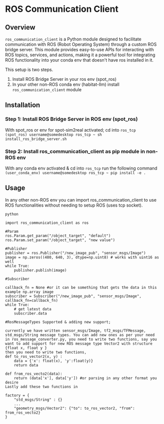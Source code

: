 # ROS Communication Client

## Overview

`ros_communication_client` is a Python module designed to facilitate communication with ROS (Robot Operating System) through a custom ROS bridge server. This module provides easy-to-use APIs for interacting with ROS topics, services, and actions, making it a powerful tool for integrating ROS functionality into your conda env that doesn't have ros installed in it.

This setup is two steps. <br>
 1. Install ROS Bridge Server in your ros env (spot_ros)
 2. In your other non-ROS conda env (habitat-llm) install `ros_communication_client` module

## Installation

### Step 1: Install ROS Bridge Server in ROS env (spot_ros)

With spot_ros or env for spot-sim2real activated; cd into `ros_tcp` <br>
    ```(spot_ros) username@somedesktop ros_tcp ~ sh install_ros_bridge_server.sh```

### Step 2: Install ros_communication_client as pip module in non-ROS env

With any conda env activated & cd into `ros_tcp` run the following command <br>
    ``` (user_conda_env) username@somedesktop ros_tcp ~ pip install -e . ```

## Usage
In any other non-ROS env you can import ros_communication_client to use ROS functionalities without needing to setup ROS (uses tcp socket).

```
python

import ros_communication_client as ros

#Param
ros.Param.get_param("/object_target", "default")
ros.Param.set_param("/object_target", "new value")

#Publisher
publisher = ros.Publisher("/new_image_pub", "sensor_msgs/Image")
image = np.zeros((480, 640, 3), dtype=np.uint8) # works with uint16 as well
while True:
    publisher.publish(image)

#Subscriber

callback_fn = None #or it can be something that gets the data in this example np.array image
subscriber = Subscriber("/new_image_pub", "sensor_msgs/Image", callback_fn=callback_fn)
while True:
    # get latest data
    subscriber.data

#RosMessageTypes Supported & adding new support;

currently we have written sensor_msgs/Image, tf2_msgs/TFMessage, std_msgs/String message types. You can add new ones as per your need in ros_message_converter.py, you need to write two functions, say you want to add support for new ROS message type Vector2 with structure {float x, float y }
then you need to write two functions,
def to_ros_vector2(x, y) :
    data = {'x': float(x), 'y':float(y)}
    return data

def from_ros_vecto2(data):
    return (data['x'], data['y']) #or parsing in any other format you desire
Lastly add these two functions in

factory = {
    "std_msgs/String" : {}
    ...
    "geometry_msgs/Vector2": {"to": to_ros_vector2, "from": from_ros_vecto2}
}

```
